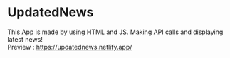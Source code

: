 # UpdatedNews
This App is made by using HTML and JS. Making API calls and displaying latest news!
<br>
Preview : https://updatednews.netlify.app/
